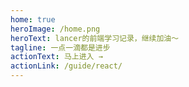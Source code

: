 ```yaml
---
home: true
heroImage: /home.png
heroText: lancer的前端学习记录，继续加油～
tagline: 一点一滴都是进步
actionText: 马上进入 →
actionLink: /guide/react/
---
```


